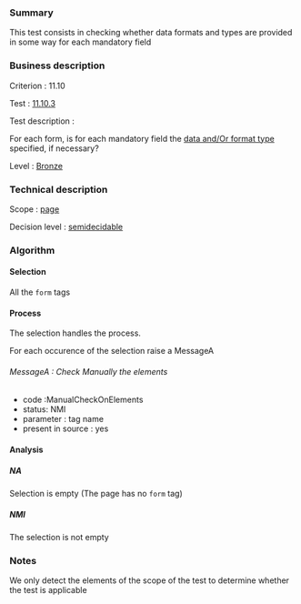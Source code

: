 ### Summary

This test consists in checking whether data formats and types are
provided in some way for each mandatory field

### Business description

Criterion : 11.10

Test : [11.10.3](http://www.accessiweb.org/index.php/accessiweb-22-english-version.html#test-11-10-3)

Test description :

For each form, is for each mandatory field the [data and/Or format
type](http://www.braillenet.org/accessibilite/referentiel-aw21-en/glossaire.php#mTypeDonnes)
specified, if necessary?

Level : [Bronze](/en/category/rules-design/accessiweb-11/level/bronze)

### Technical description

Scope : [page](/en/category/rules-design/accessiweb-11/scope/page)

Decision level :
[semidecidable](/en/category/rules-design/accessiweb-11/decision-level/semidecidable)

### Algorithm

#### Selection

All the `form` tags

#### Process

The selection handles the process.

For each occurence of the selection raise a MessageA

###### MessageA : Check Manually the elements

-   code :ManualCheckOnElements
-   status: NMI
-   parameter : tag name
-   present in source : yes

#### Analysis

##### NA

Selection is empty (The page has no `form` tag)

##### NMI

The selection is not empty

### Notes

We only detect the elements of the scope of the test to determine
whether the test is applicable
